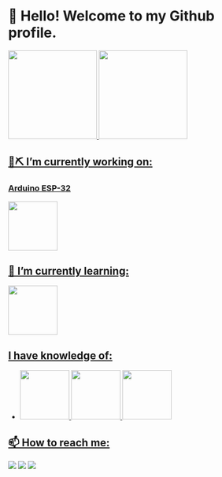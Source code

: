 # 👋 Hello! Welcome to my Github profile.

<div>
<a href="https://github.com/GuilhermeBortoluz">
<img loading="lazy" height="180em" src="https://github-readme-stats.vercel.app/api/top-langs/?username=GuilhermeBortoluz&layout=compact&langs_count=7&theme=dracula"/>
<img loading="lazy" height="180em" src="https://github-readme-stats.vercel.app/api?username=GuilhermeBortoluz&show_icons=true&theme=dracula&include_all_commits=true&count_private=true"/>
</div> 
  
## 🧱⛏️ I’m currently working on:
### Arduino ESP-32
 
  <img src="https://cdn.jsdelivr.net/gh/devicons/devicon@latest/icons/arduino/arduino-original.svg" height="100px" weight="100px"/>
          
## 🧠 I’m currently learning:
  
  <img src="https://cdn.jsdelivr.net/gh/devicons/devicon@latest/icons/cplusplus/cplusplus-original.svg" height="100px" weight="100px"/>
            
          
## I have knowledge of:
-
  <img src="https://cdn.jsdelivr.net/gh/devicons/devicon@latest/icons/python/python-original.svg" height="100px" weight="100px"/>       
  <img src="https://cdn.jsdelivr.net/gh/devicons/devicon@latest/icons/html5/html5-original-wordmark.svg" height="100px" weight="100px"/>
  <img src="https://cdn.jsdelivr.net/gh/devicons/devicon@latest/icons/css3/css3-original-wordmark.svg" height="100px" weight="100px" />

        

## 📫 How to reach me: 
  <div>
<a href="https://www.instagram.com/chedid.guilherme/" target="_blank"><img loading="lazy" src="https://img.shields.io/badge/-Instagram-%23E4405F?style=for-the-badge&logo=instagram&logoColor=white" target="_blank"></a>
<a href = "mailto:guilhermechedidbortoluz@gmail.com"><img loading="lazy" src="https://img.shields.io/badge/Gmail-D14836?style=for-the-badge&logo=gmail&logoColor=white" target="_blank"></a>
<a href="https://www.linkedin.com/in/guilherme-chedid-bortoluz-106b28301/" target="_blank"><img loading="lazy" src="https://img.shields.io/badge/-LinkedIn-%230077B5?style=for-the-badge&logo=linkedin&logoColor=white" target="_blank"></a>   
</div>
  
